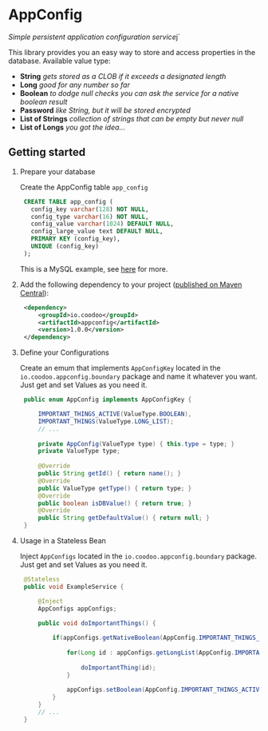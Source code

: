 # AppConfig #


*Simple persistent application configuration service*j´

This library provides you an easy way to store and access properties in the database.
Available value type:
 - **String** *gets stored as a CLOB if it exceeds a designated length*
 - **Long** *good for any number so far*
 - **Boolean** *to dodge null checks you can ask the service for a native boolean result*
 - **Password** *like String, but it will be stored encrypted*
 - **List of Strings** *collection of strings that can be empty but never null*
 - **List of Longs** *you got the idea...*

## Getting started

1. Prepare your database

   Create the AppConfig table `app_config`

   ```sql
   	CREATE TABLE app_config (
	  config_key varchar(128) NOT NULL,
	  config_type varchar(16) NOT NULL,
	  config_value varchar(1024) DEFAULT NULL,
	  config_large_value text DEFAULT NULL,
	  PRIMARY KEY (config_key),
	  UNIQUE (config_key)
	);
   
    ```
    This is a MySQL example, see [here](https://github.com/coodoo-io/appconfig/tree/master/src/main/resources) for more.

2. Add the following dependency to your project ([published on Maven Central](http://search.maven.org/#artifactdetails%7Cio.coodoo%7Cappconfig%7C1.0.0%7Cjar)):

   ```xml
	<dependency>
	    <groupId>io.coodoo</groupId>
	    <artifactId>appconfig</artifactId>
	    <version>1.0.0</version>
	</dependency>
   ```

3. Define your Configurations

   Create an emum that implements `AppConfigKey` located in the `io.coodoo.appconfig.boundary` package and name it whatever you want.
   Just get and set Values as you need it.
   

   ```java
   	public enum AppConfig implements AppConfigKey {

	    IMPORTANT_THINGS_ACTIVE(ValueType.BOOLEAN),
	    IMPORTANT_THINGS(ValueType.LONG_LIST);
	    // ...
	
	    private AppConfig(ValueType type) { this.type = type; }
	    private ValueType type;
	
	    @Override
	    public String getId() { return name(); }
	    @Override
	    public ValueType getType() { return type; }
	    @Override
	    public boolean isDBValue() { return true; }
	    @Override
	    public String getDefaultValue() { return null; }
	}
    ```

   
4. Usage in a Stateless Bean

   Inject `AppConfigs` located in the `io.coodoo.appconfig.boundary` package.
   Just get and set Values as you need it.
   

   ```java
   	@Stateless
	public void ExampleService {

	    @Inject
    	AppConfigs appConfigs;    

	    public void doImportantThings() {
	        
	        if(appConfigs.getNativeBoolean(AppConfig.IMPORTANT_THINGS_ACTIVE)){
	            
	            for(Long id : appConfigs.getLongList(AppConfig.IMPORTANT_THINGS)){
	                
	                doImportantThing(id);
	            }
	            
	            appConfigs.setBoolean(AppConfig.IMPORTANT_THINGS_ACTIVE, false);
	        }
	    }
	    // ...
	}
    ```

   
